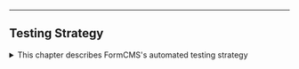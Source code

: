 

---
## Testing Strategy
<details>
<summary>
This chapter describes  FormCMS's automated testing strategy
</summary>

 FormCMS favors integration testing over unit testing because integration tests can catch more real-world issues. For example, when inserting a record into the database, multiple modules are involved:
- `EntitiesController`
- `EntitiesService`
- `Entity` (in the query builder)
- Query executors (e.g., `SqlLite`, `Postgres`, `SqlServer`)

Writing unit tests for each individual function and mocking its upstream and downstream services can be tedious. Instead, FormCMS focuses on checking the input and output of RESTful API endpoints in its integration tests.

### Integration Testing for FormCMS.Blog `/formcms/server/FormCMS.Course.Tests`
This project focuses on verifying the functionalities of the FormCMS.Blog example project.

### New Feature Testing `/formcms/server/FormCMS.App.Tests`
This project is dedicated to testing experimental functionalities, like MongoDB and Kafka plugins.

</details>